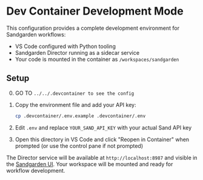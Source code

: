 # Dev Container Development Mode

This configuration provides a complete development environment for Sandgarden workflows:

- VS Code configured with Python tooling
- Sandgarden Director running as a sidecar service
- Your code is mounted in the container as `/workspaces/sandgarden`

## Setup

0. GO TO  `../../.devcontainer to see the config`

1. Copy the environment file and add your API key:
   ```bash
   cp .devcontainer/.env.example .devcontainer/.env
   ```

2. Edit `.env` and replace `YOUR_SAND_API_KEY` with your actual Sand API key

3. Open this directory in VS Code and click "Reopen in Container" when prompted (or use the control pane if not prompted)

The Director service will be available at `http://localhost:8987` and visible in the [Sandgarden UI](https://app.sandgarden.com). Your workspace will be mounted and ready for workflow development.

